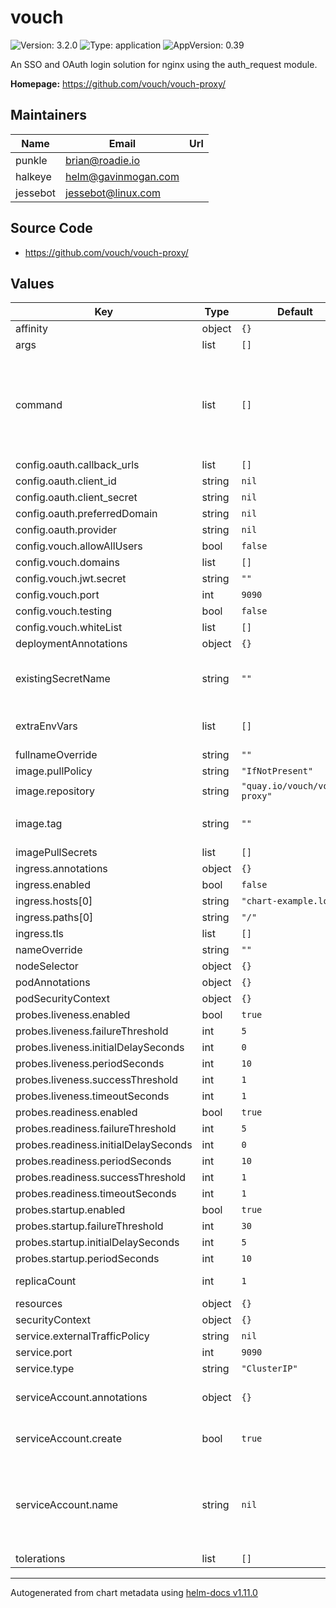 # vouch

![Version: 3.2.0](https://img.shields.io/badge/Version-3.2.0-informational?style=flat-square) ![Type: application](https://img.shields.io/badge/Type-application-informational?style=flat-square) ![AppVersion: 0.39](https://img.shields.io/badge/AppVersion-0.39-informational?style=flat-square)

An SSO and OAuth login solution for nginx using the auth_request module.

**Homepage:** <https://github.com/vouch/vouch-proxy/>

## Maintainers

| Name | Email | Url |
| ---- | ------ | --- |
| punkle | <brian@roadie.io> |  |
| halkeye | <helm@gavinmogan.com> |  |
| jessebot | <jessebot@linux.com> |  |

## Source Code

* <https://github.com/vouch/vouch-proxy/>

## Values

| Key | Type | Default | Description |
|-----|------|---------|-------------|
| affinity | object | `{}` |  |
| args | list | `[]` |  |
| command | list | `[]` | Allow to specify an alternate command before launching vouch ex: command: ["/bin/sh", "-c", "source /vault/secrets/config && /vouch-proxy"] |
| config.oauth.callback_urls | list | `[]` |  |
| config.oauth.client_id | string | `nil` |  |
| config.oauth.client_secret | string | `nil` |  |
| config.oauth.preferredDomain | string | `nil` |  |
| config.oauth.provider | string | `nil` |  |
| config.vouch.allowAllUsers | bool | `false` |  |
| config.vouch.domains | list | `[]` |  |
| config.vouch.jwt.secret | string | `""` |  |
| config.vouch.port | int | `9090` |  |
| config.vouch.testing | bool | `false` |  |
| config.vouch.whiteList | list | `[]` |  |
| deploymentAnnotations | object | `{}` |  |
| existingSecretName | string | `""` | Allow overriding the config value with an existing secret, like a sealed secret |
| extraEnvVars | list | `[]` | An array to add extra environment variables |
| fullnameOverride | string | `""` |  |
| image.pullPolicy | string | `"IfNotPresent"` |  |
| image.repository | string | `"quay.io/vouch/vouch-proxy"` |  |
| image.tag | string | `""` | change the tag we use for the vouch docker image |
| imagePullSecrets | list | `[]` |  |
| ingress.annotations | object | `{}` |  |
| ingress.enabled | bool | `false` |  |
| ingress.hosts[0] | string | `"chart-example.local"` |  |
| ingress.paths[0] | string | `"/"` |  |
| ingress.tls | list | `[]` |  |
| nameOverride | string | `""` |  |
| nodeSelector | object | `{}` |  |
| podAnnotations | object | `{}` |  |
| podSecurityContext | object | `{}` |  |
| probes.liveness.enabled | bool | `true` |  |
| probes.liveness.failureThreshold | int | `5` |  |
| probes.liveness.initialDelaySeconds | int | `0` |  |
| probes.liveness.periodSeconds | int | `10` |  |
| probes.liveness.successThreshold | int | `1` |  |
| probes.liveness.timeoutSeconds | int | `1` |  |
| probes.readiness.enabled | bool | `true` |  |
| probes.readiness.failureThreshold | int | `5` |  |
| probes.readiness.initialDelaySeconds | int | `0` |  |
| probes.readiness.periodSeconds | int | `10` |  |
| probes.readiness.successThreshold | int | `1` |  |
| probes.readiness.timeoutSeconds | int | `1` |  |
| probes.startup.enabled | bool | `true` |  |
| probes.startup.failureThreshold | int | `30` |  |
| probes.startup.initialDelaySeconds | int | `5` |  |
| probes.startup.periodSeconds | int | `10` |  |
| replicaCount | int | `1` | how many pod replicas to deploy |
| resources | object | `{}` |  |
| securityContext | object | `{}` |  |
| service.externalTrafficPolicy | string | `nil` |  |
| service.port | int | `9090` |  |
| service.type | string | `"ClusterIP"` |  |
| serviceAccount.annotations | object | `{}` | Annotations to add to the service account |
| serviceAccount.create | bool | `true` | Specifies whether a service account should be created |
| serviceAccount.name | string | `nil` | The name of the service account to use. If not set and create is true, a name is generated using the fullname template |
| tolerations | list | `[]` |  |

----------------------------------------------
Autogenerated from chart metadata using [helm-docs v1.11.0](https://github.com/norwoodj/helm-docs/releases/v1.11.0)

